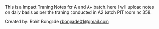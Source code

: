 This is a Impact Traning Notes for A and A+ batch.
here I will upload notes on daily basis as per the traning conducted in A2 batch PIT room no 358.



Created by:
Rohit Bongade
rbongade01@gmail.com
